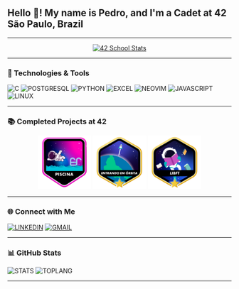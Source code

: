 <h2 align="left">Hello 👋! My name is Pedro, and I'm a Cadet at 42 São Paulo, Brazil</h2>

---

<div align="center">
  <a href="https://github.com/oakoudad/badge42">
    <img src="https://badge.mediaplus.ma/colorfulwaves/peda-cos?1337Badge=off&UM6P=off" alt="42 School Stats" />
  </a>
</div>

---

### 🚀 Technologies & Tools

![C](https://img.shields.io/badge/C-00599C?style=for-the-badge&logo=c&logoColor=white)
![POSTGRESQL](https://img.shields.io/badge/PostgreSQL-316192?style=for-the-badge&logo=postgresql&logoColor=white)
![PYTHON](https://img.shields.io/badge/Python-3776AB?style=for-the-badge&logo=python&logoColor=white)
![EXCEL](https://img.shields.io/badge/Microsoft_Excel-217346?style=for-the-badge&logo=microsoft-excel&logoColor=white)
![NEOVIM](https://img.shields.io/badge/NeoVim-%2357A143.svg?&style=for-the-badge&logo=neovim&logoColor=white)
![JAVASCRIPT](https://img.shields.io/badge/JavaScript-F7DF1E?style=for-the-badge&logo=javascript&logoColor=black)
![LINUX](https://img.shields.io/badge/Linux-FCC624?style=for-the-badge&logo=linux&logoColor=black)

---

### 📚 Completed Projects at 42

<div align="center">
  <a href="https://github.com/peda-cos/42_piscine"><img src="./badges/piscina.png" alt="Piscine Badge" height="120" /></a>
  <a href="https://github.com/peda-cos/42_warmup"><img src="./badges/phase_onem.png" alt="Phase One Badge" height="120" /></a>
  <a href="https://github.com/peda-cos/ft_libft"><img src="./badges/libftm.png" alt="Libft Badge" height="120" /></a>
  <!--
  <a href="https://github.com/peda-cos/get_next_line"><img src="./badges/get_next_linem.png" alt="Get Next Line Badge" height="120" /></a>
  <img src="./badges/ft_printfm.png" alt="ft_printf Badge" height="120" />
  <img src="./badges/born2berootm.png" alt="Born2beRoot Badge" height="120" />
  <img src="./badges/so_longm.png" alt="So Long Badge" height="120" />
  <img src="./badges/push_swapm.png" alt="Push Swap Badge" height="120" />
  <img src="./badges/minitalkm.png" alt="Minitalk Badge" height="120" />
  <img src="./badges/fract-olm.png" alt="Fract-ol Badge" height="120" />
  <img src="./badges/fdfm.png" alt="FdF Badge" height="120" />
  <img src="./badges/cub3dm.png" alt="Cub3D Badge" height="120" />
  <img src="./badges/minirtm.png" alt="miniRT Badge" height="120" />
  <img src="./badges/philosophersm.png" alt="Philosophers Badge" height="120" />
  <img src="./badges/netpracticem.png" alt="NetPractice Badge" height="120" />
  <img src="./badges/ft_containersm.png" alt="ft_containers Badge" height="120" />
  <img src="./badges/inceptionm.png" alt="Inception Badge" height="120" />
  <img src="./badges/ft_ircm.png" alt="ft_irc Badge" height="120" />
  <img src="./badges/webservm.png" alt="Webserv Badge" height="120" />
  <img src="./badges/ft_transcendencem.png" alt="ft_transcendence Badge" height="120" />
  -->
</div>

---

### 🌐 Connect with Me

[![LINKEDIN](https://img.shields.io/badge/LinkedIn-0077B5?style=for-the-badge&logo=linkedin&logoColor=white)](https://www.linkedin.com/in/pedrocsmonteiro)
[![GMAIL](https://img.shields.io/badge/Gmail-D14836?style=for-the-badge&logo=gmail&logoColor=white)](mailto:peda-cos@student.42sp.org.br)

---

### 📊 GitHub Stats

![STATS](https://github-readme-stats.vercel.app/api?username={peda-cos}&theme=gruvbox)
![TOPLANG](https://github-readme-stats.vercel.app/api/top-langs/?username={peda-cos}&theme=gruvbox)

---

